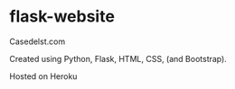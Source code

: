 # flask-website
Casedelst.com

Created using Python, Flask, HTML, CSS, (and Bootstrap).

Hosted on Heroku
